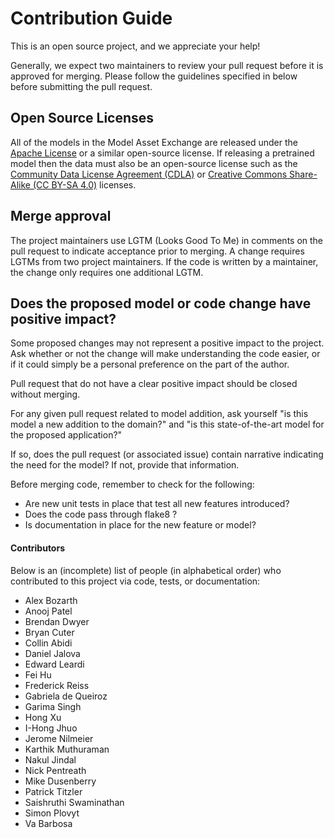 # Contribution Guide

This is an open source project, and we appreciate your help!

Generally, we expect two maintainers to review your pull request before it is approved for merging. Please follow the guidelines specified in below before submitting the pull request.

## Open Source Licenses

All of the models in the Model Asset Exchange are released under the [Apache License](https://www.apache.org/licenses/LICENSE-2.0) or a similar open-source license. If releasing a pretrained model then the data must also be an open-source license such as the [Community Data License Agreement (CDLA)](https://cdla.io/sharing-1-0/) or [Creative Commons Share-Alike (CC BY-SA 4.0)](https://creativecommons.org/licenses/by-sa/4.0/) licenses.


## Merge approval

The project maintainers use LGTM (Looks Good To Me) in comments on the pull request to indicate acceptance prior to merging. A change requires LGTMs from two project maintainers. If the code is written by a maintainer, the change only requires one additional LGTM.

## Does the proposed model or code change have positive impact?

Some proposed changes may not represent a positive impact to the project. Ask whether or not the change will make understanding the code easier, or if it could simply be a personal preference on the part of the author.

Pull request that do not have a clear positive impact should be closed without merging.

For any given pull request related to model addition, ask yourself "is this model a new addition to the domain?" and "is this state-of-the-art model for the proposed application?"

If so, does the pull request (or associated issue) contain narrative indicating the need for the model? If not, provide that information.

Before merging code, remember to check for the following:

- Are new unit tests in place that test all new features introduced?
- Does the code pass through flake8 ?
- Is documentation in place for the new feature or model?


#### Contributors

Below is an (incomplete) list of people (in alphabetical order) who contributed to this project via code, tests, or documentation:

- Alex Bozarth
- Anooj Patel
- Brendan Dwyer
- Bryan Cuter
- Collin Abidi
- Daniel Jalova
- Edward Leardi
- Fei Hu
- Frederick Reiss
- Gabriela de Queiroz
- Garima Singh
- Hong Xu
- I-Hong Jhuo
- Jerome Nilmeier
- Karthik Muthuraman
- Nakul Jindal
- Nick Pentreath
- Mike Dusenberry
- Patrick Titzler
- Saishruthi Swaminathan
- Simon Plovyt
- Va Barbosa
